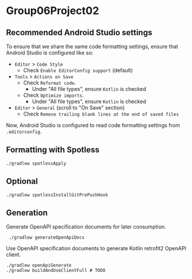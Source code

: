 # Group06Project02

## Recommended Android Studio settings

To ensure that we share the same code formatting settings, ensure that Android Studio is configured like so:

- `Editor` > `Code Style`
  - Check `Enable EditorConfig support` (default)
- `Tools` > `Actions on Save`
  - Check `Reformat code`.
    - Under "All file types", ensure `Kotlin` is checked
  - Check `Optimize imports`.
    - Under "All file types", ensure `Kotlin` is checked
- `Editor` > `General` (scroll to "On Save" section)
  - Check `Remove trailing blank lines at the end of saved files`

Now, Android Studio is configured to read code formatting settings from `.editorconfig`.

## Formatting with Spotless

```shell
./gradlew spotlessApply
```

## Optional

```shell
./gradlew spotlessInstallGitPrePushHook
```

## Generation

Generate OpenAPI specification documents for later consumption.

```shell
 ./gradlew generateOpenApiDocs
```

Use OpenAPI specification documents to generate Kotlin retrofit2 OpenAPI client.

```shell
./gradlew openApiGenerate
./gradlew buildAndUseClientFull # TODO
```
